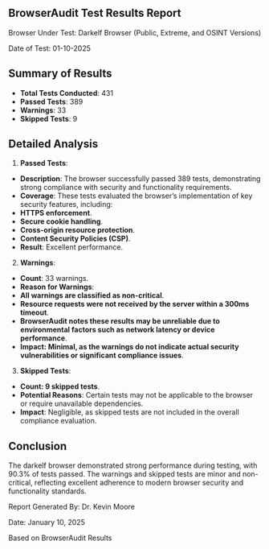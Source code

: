 ## BrowserAudit Test Results Report

Browser Under Test: Darkelf Browser (Public, Extreme, and OSINT Versions)

Date of Test: 01-10-2025

## Summary of Results
- **Total Tests Conducted**: 431
- **Passed Tests**: 389
- **Warnings**: 33
- **Skipped Tests**: 9

 ## Detailed Analysis

1. **Passed Tests**:
- **Description**: The browser successfully passed 389 tests, demonstrating strong compliance with security and functionality requirements.
- **Coverage**: These tests evaluated the browser’s implementation of key security features, including:
- **HTTPS enforcement**.
- **Secure cookie handling**.
- **Cross-origin resource protection**.
- **Content Security Policies (CSP)**.
- **Result**: Excellent performance.

2. **Warnings**:
- **Count**: 33 warnings.
- **Reason for Warnings**:
- **All warnings are classified as non-critical**.
- **Resource requests were not received by the server within a 300ms timeout**.
- **BrowserAudit notes these results may be unreliable due to environmental factors such as network latency or device performance**.
- **Impact: Minimal, as the warnings do not indicate actual security vulnerabilities or significant compliance issues**.

3. **Skipped Tests**:
- **Count: 9 skipped tests**.
- **Potential Reasons**: Certain tests may not be applicable to the browser or require unavailable dependencies.
- **Impact**: Negligible, as skipped tests are not included in the overall compliance evaluation.

## Conclusion

The darkelf browser demonstrated strong performance during testing, with 90.3% of tests passed. The warnings and skipped tests are minor and non-critical, reflecting excellent adherence to modern browser security and functionality standards.

Report Generated By: Dr. Kevin Moore

Date: January 10, 2025

Based on BrowserAudit Results

